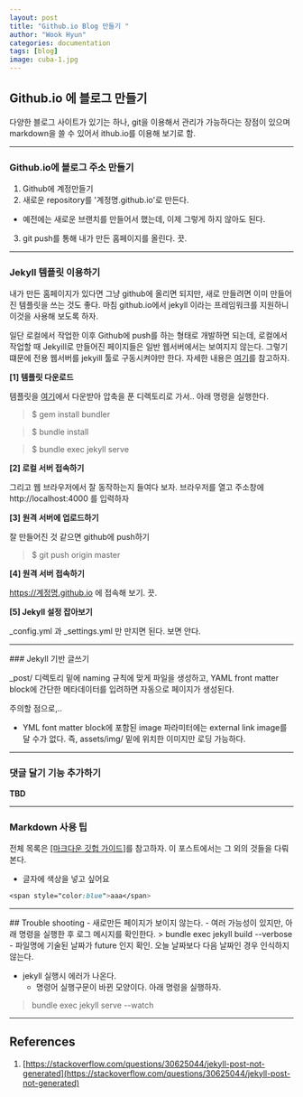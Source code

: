 ```yaml
---
layout: post
title: "Github.io Blog 만들기 "
author: "Wook Hyun"
categories: documentation
tags: [blog]
image: cuba-1.jpg
---
```



## Github.io 에 블로그  만들기

다양한 블로그 사이트가 있기는 하나, git을 이용해서 관리가 가능하다는 장점이 있으며 markdown을 쓸 수 있어서 ithub.io를 이용해 보기로 함.

<hr>

### Github.io에 블로그 주소 만들기

1. Github에 계정만들기
2. 새로운 repository를 '계정명.github.io'로 만든다.
* 예전에는 새로운 브랜치를 만들어서 했는데, 이제 그렇게 하지 않아도 된다.
3. git push를 통해 내가 만든 홈페이지를 올린다. 끗.

<hr>

### Jekyll 템플릿 이용하기

내가 만든 홈페이지가 있다면 그냥 github에 올리면 되지만, 새로 만들려면 이미 만들어진 템플릿을 쓰는 것도 좋다. 마침 github.io에서 jekyll 이라는 프레임워크를 지원하니 이것을 사용해 보도록 하자.


일단 로컬에서 작업한 이후 Github에 push를 하는 형태로 개발하면 되는데, 로컬에서 작업할 때 Jekyill로 만들어진 페이지들은 일반 웹서버에서는 보여지지 않는다. 그렇기 떄문에 전용 웹서버를 jekyill 툴로 구동시켜야만 한다. 자세한 내용은 [여기](https://mycyberuniverse.com/web/how-fix-jekyll-build-serve-error-message.html)를 참고하자.

**[1] 템플릿 다운로드**

템플릿을 [여기](http://jekyllthemes.org/)에서 다운받아 압축을 푼 디렉토리로 가서.. 아래 명령을 실행한다.

> $ gem install bundler

> $ bundle install

> $ bundle exec jekyll serve 


**[2] 로컬 서버 접속하기**

그리고 웹 브라우저에서 잘 동작하는지 들여다 보자. 브라우저를 열고 주소창에 http://localhost:4000 를 입력하자

**[3] 원격 서버에 업로드하기**

잘 만들어진 것 같으면 github에 push하기

> $ git push origin master

**[4] 원격 서버 접속하기**

https://계정명.github.io 에 접속해 보기. 끗.


**[5] Jekyll 설정 잡아보기**

_config.yml 과 _settings.yml 만 만지면 된다. 보면 안다.

<hr>
### Jekyll 기반 글쓰기

_post/ 디렉토리 밑에 naming 규칙에 맞게 파일을 생성하고, YAML front matter block에 간단한 메타데이터를 입려하면 자동으로 페이지가 생성된다.

주의할 점으로,..
* YML font matter block에 포함된 image 파라미터에는 external link image를 달 수가 없다. 즉, assets/img/ 밑에 위치한 이미지만 로딩 가능하다.


<hr>

### 댓글 달기 기능 추가하기

**TBD**

<hr>

### Markdown 사용 팁

전체 목록은 [[마크다운 깃헙 가이드]](https://guides.github.com/features/mastering-markdown/)를 참고하자. 이 포스트에서는 그 외의 것들을 다뤄본다.

- 글자에 색상을 넣고 싶어요

```css
<span style="color:blue">aaa</span>
```

<hr>
## Trouble shooting
- 새로만든 페이지가 보이지 않는다. 
  - 여러 가능성이 있지만, 아래 명령을 실행한 후 로그 메시지를 확인한다.
> bundle exec jekyll build --verbose 
    - 파일명에 기술된 날짜가 future 인지 확인. 오늘 날짜보다 다음 날짜인 경우 인식하지 않는다.


- jekyll 실행시 에러가 나온다.
  - 명령어 실행구문이 바뀐 모양이다. 아래 명령을 실행하자.
> bundle exec jekyll serve --watch

<hr>

## References
1. [https://stackoverflow.com/questions/30625044/jekyll-post-not-generated](https://stackoverflow.com/questions/30625044/jekyll-post-not-generated)